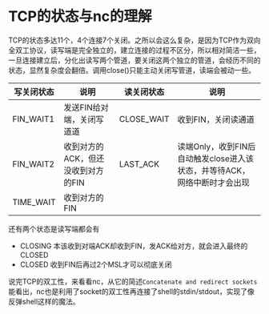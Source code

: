 # TCP的状态与nc的理解

TCP的状态多达11个，4个连接7个关闭。之所以会这么复杂，是因为TCP作为双向全双工协议，读写端是完全独立的，建立连接的过程不区分，所以相对简洁一些，一旦连接建立后，分化出读写两个管道，要关闭这两个独立的管道，会经历不同的状态，显然复杂度会翻倍。调用close()只能主动关闭写管道，读端会被动一些。

| 写关闭状态 | 说明 | 读关闭状态 | 说明 |
| --- | --- | --- | --- |
| FIN_WAIT1 | 发送FIN给对端，关闭写道道 | CLOSE_WAIT | 收到FIN，关闭读通道 |
| FIN_WAIT2 | 收到对方的ACK，但还没收到对方的FIN | LAST_ACK | 读端Only，收到FIN后自动触发close进入该状态，并等待ACK，网络中断时才会出现 |
| TIME_WAIT | 收到对方的FIN | | |

还有两个状态是读写端都会有

* CLOSING  本该收到对端ACK却收到FIN，发ACK给对方，就会进入最终的CLOSED
* CLOSED  收到FIN后再过2个MSL才可以彻底关闭

说完TCP的双工性，来看看nc，从它的简述`Concatenate and redirect sockets`能看出，nc也是利用了socket的双工性再连接了shell的stdin/stdout，实现了像反弹shell这样的魔法。